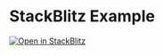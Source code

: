 # StackBlitz Example

[![Open in StackBlitz](https://developer.stackblitz.com/img/open_in_stackblitz.svg)](https://stackblitz.com/github/opendatalab/labelU-Kit/tree/release/packages/audio-react/example)
